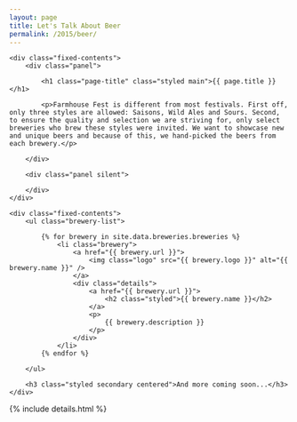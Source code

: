```yaml
---
layout: page
title: Let's Talk About Beer
permalink: /2015/beer/
---
```


<div class="panel-container two-up beer-intro-2up">

	<div class="fixed-contents">
		<div class="panel">

		    <h1 class="page-title" class="styled main">{{ page.title }}</h1>

			<p>Farmhouse Fest is different from most festivals. First off, only three styles are allowed: Saisons, Wild Ales and Sours. Second, to ensure the quality and selection we are striving for, only select breweries who brew these styles were invited. We want to showcase new and unique beers and because of this, we hand-picked the beers from each brewery.</p>

		</div>

		<div class="panel silent">

		</div>
	</div>
</div>


<div class="panel-container one-up beer-listing-1up">

	<div class="fixed-contents">
		<ul class="brewery-list">

			{% for brewery in site.data.breweries.breweries %}
				<li class="brewery">
					<a href="{{ brewery.url }}">
						<img class="logo" src="{{ brewery.logo }}" alt="{{ brewery.name }}" />
					</a>
					<div class="details">
						<a href="{{ brewery.url }}">
							<h2 class="styled">{{ brewery.name }}</h2>
						</a>
						<p>
							{{ brewery.description }}
						</p>
					</div>
				</li>
			{% endfor %}

		</ul> 

		<h3 class="styled secondary centered">And more coming soon...</h3>
	</div>

</div>



{% include details.html %}